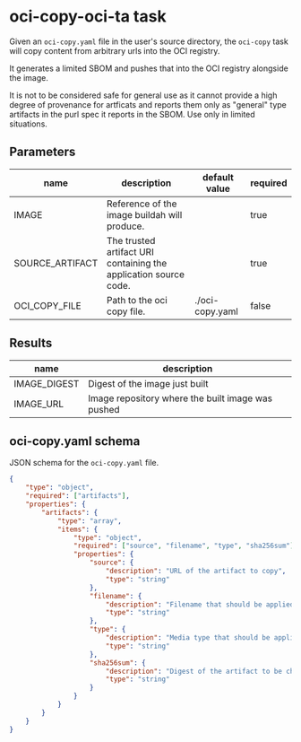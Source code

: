 # oci-copy-oci-ta task

Given an `oci-copy.yaml` file in the user's source directory, the `oci-copy` task will copy content from arbitrary urls into the OCI registry.

It generates a limited SBOM and pushes that into the OCI registry alongside the image.

It is not to be considered safe for general use as it cannot provide a high degree of provenance for artficats and reports them only as "general" type artifacts in the purl spec it reports in the SBOM. Use only in limited situations.

## Parameters
|name|description|default value|required|
|---|---|---|---|
|IMAGE|Reference of the image buildah will produce.||true|
|SOURCE_ARTIFACT|The trusted artifact URI containing the application source code.||true|
|OCI_COPY_FILE|Path to the oci copy file.|./oci-copy.yaml|false|

## Results
|name|description|
|---|---|
|IMAGE_DIGEST|Digest of the image just built|
|IMAGE_URL|Image repository where the built image was pushed|

## oci-copy.yaml schema
JSON schema for the `oci-copy.yaml` file.

```json
{
    "type": "object",
    "required": ["artifacts"],
    "properties": {
        "artifacts": {
            "type": "array",
            "items": {
                "type": "object",
                "required": ["source", "filename", "type", "sha256sum"],
                "properties": {
                    "source": {
                        "description": "URL of the artifact to copy",
                        "type": "string"
                    },
                    "filename": {
                        "description": "Filename that should be applied to the artifact in the OCI registry",
                        "type": "string"
                    },
                    "type": {
                        "description": "Media type that should be applied to the artifact in the OCI registry",
                        "type": "string"
                    },
                    "sha256sum": {
                        "description": "Digest of the artifact to be checked before copy",
                        "type": "string"
                    }
                }
            }
        }
    }
}
```
